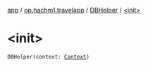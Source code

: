 [app](../../index.md) / [op.hachm1.travelapp](../index.md) / [DBHelper](index.md) / [&lt;init&gt;](./-init-.md)

# &lt;init&gt;

`DBHelper(context: `[`Context`](https://developer.android.com/reference/android/content/Context.html)`)`